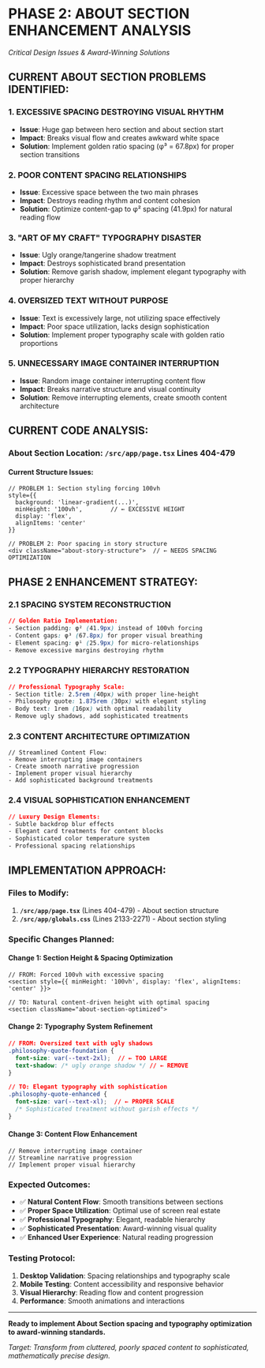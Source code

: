 # PHASE 2: ABOUT SECTION ENHANCEMENT ANALYSIS
*Critical Design Issues & Award-Winning Solutions*

## CURRENT ABOUT SECTION PROBLEMS IDENTIFIED:

### **1. EXCESSIVE SPACING DESTROYING VISUAL RHYTHM**
- **Issue**: Huge gap between hero section and about section start
- **Impact**: Breaks visual flow and creates awkward white space
- **Solution**: Implement golden ratio spacing (φ³ = 67.8px) for proper section transitions

### **2. POOR CONTENT SPACING RELATIONSHIPS** 
- **Issue**: Excessive space between the two main phrases
- **Impact**: Destroys reading rhythm and content cohesion
- **Solution**: Optimize content-gap to φ² spacing (41.9px) for natural reading flow

### **3. "ART OF MY CRAFT" TYPOGRAPHY DISASTER**
- **Issue**: Ugly orange/tangerine shadow treatment
- **Impact**: Destroys sophisticated brand presentation
- **Solution**: Remove garish shadow, implement elegant typography with proper hierarchy

### **4. OVERSIZED TEXT WITHOUT PURPOSE**
- **Issue**: Text is excessively large, not utilizing space effectively
- **Impact**: Poor space utilization, lacks design sophistication
- **Solution**: Implement proper typography scale with golden ratio proportions

### **5. UNNECESSARY IMAGE CONTAINER INTERRUPTION**
- **Issue**: Random image container interrupting content flow
- **Impact**: Breaks narrative structure and visual continuity
- **Solution**: Remove interrupting elements, create smooth content architecture

## CURRENT CODE ANALYSIS:

### About Section Location: `/src/app/page.tsx` Lines 404-479

#### Current Structure Issues:
```tsx
// PROBLEM 1: Section styling forcing 100vh
style={{ 
  background: 'linear-gradient(...)',
  minHeight: '100vh',        // ← EXCESSIVE HEIGHT
  display: 'flex',
  alignItems: 'center'
}}

// PROBLEM 2: Poor spacing in story structure  
<div className="about-story-structure">  // ← NEEDS SPACING OPTIMIZATION
```

## PHASE 2 ENHANCEMENT STRATEGY:

### **2.1 SPACING SYSTEM RECONSTRUCTION**
```css
// Golden Ratio Implementation:
- Section padding: φ² (41.9px) instead of 100vh forcing
- Content gaps: φ³ (67.8px) for proper visual breathing
- Element spacing: φ¹ (25.9px) for micro-relationships
- Remove excessive margins destroying rhythm
```

### **2.2 TYPOGRAPHY HIERARCHY RESTORATION**
```css
// Professional Typography Scale:
- Section title: 2.5rem (40px) with proper line-height
- Philosophy quote: 1.875rem (30px) with elegant styling
- Body text: 1rem (16px) with optimal readability
- Remove ugly shadows, add sophisticated treatments
```

### **2.3 CONTENT ARCHITECTURE OPTIMIZATION**
```tsx
// Streamlined Content Flow:
- Remove interrupting image containers
- Create smooth narrative progression
- Implement proper visual hierarchy
- Add sophisticated background treatments
```

### **2.4 VISUAL SOPHISTICATION ENHANCEMENT**
```css
// Luxury Design Elements:
- Subtle backdrop blur effects
- Elegant card treatments for content blocks
- Sophisticated color temperature system
- Professional spacing relationships
```

## IMPLEMENTATION APPROACH:

### **Files to Modify:**
1. **`/src/app/page.tsx`** (Lines 404-479) - About section structure
2. **`/src/app/globals.css`** (Lines 2133-2271) - About section styling

### **Specific Changes Planned:**

#### **Change 1: Section Height & Spacing Optimization**
```tsx
// FROM: Forced 100vh with excessive spacing
<section style={{ minHeight: '100vh', display: 'flex', alignItems: 'center' }}>

// TO: Natural content-driven height with optimal spacing
<section className="about-section-optimized">
```

#### **Change 2: Typography System Refinement**
```css
// FROM: Oversized text with ugly shadows
.philosophy-quote-foundation {
  font-size: var(--text-2xl);  // ← TOO LARGE
  text-shadow: /* ugly orange shadow */ // ← REMOVE
}

// TO: Elegant typography with sophistication
.philosophy-quote-enhanced {
  font-size: var(--text-xl);  // ← PROPER SCALE
  /* Sophisticated treatment without garish effects */
}
```

#### **Change 3: Content Flow Enhancement**
```tsx
// Remove interrupting image container
// Streamline narrative progression
// Implement proper visual hierarchy
```

### **Expected Outcomes:**
- ✅ **Natural Content Flow**: Smooth transitions between sections
- ✅ **Proper Space Utilization**: Optimal use of screen real estate
- ✅ **Professional Typography**: Elegant, readable hierarchy
- ✅ **Sophisticated Presentation**: Award-winning visual quality
- ✅ **Enhanced User Experience**: Natural reading progression

### **Testing Protocol:**
1. **Desktop Validation**: Spacing relationships and typography scale
2. **Mobile Testing**: Content accessibility and responsive behavior
3. **Visual Hierarchy**: Reading flow and content progression
4. **Performance**: Smooth animations and interactions

---

**Ready to implement About Section spacing and typography optimization to award-winning standards.**

*Target: Transform from cluttered, poorly spaced content to sophisticated, mathematically precise design.*
